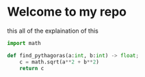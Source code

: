 # Welcome to my repo
this all of the explaination of this 

```python
import math

def find_pythagoras(a:int, b:int) -> float;
    c = math.sqrt(a**2 + b**2)
    return c
    
```